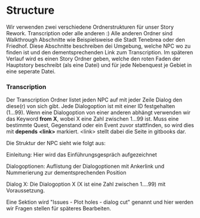 # Structure

Wir verwenden zwei verschiedene Ordnerstrukturen für unser Story Rework. Transcription oder alle anderen :\) Alle anderen Ordner sind Walkthrough Abschnitte wie Beispielsweise die Stadt Tenebrea oder den Friedhof. Diese Abschnitte beschreiben dei Umgebung, welche NPC wo zu finden ist und den dementsprechenden Link zum Transcription. Im späteren Verlauf wird es einen Story Ordner geben, welche den roten Faden der Hauptstory beschreibt \(als eine Datei\) und für jede Nebenquest je Gebiet in eine seperate Datei.

### Transcription

Der Transcription Ordner listet jeden NPC auf mit jeder Zeile Dialog den diese\(r\) von sich gibt. Jede Dialogoption ist mit einer ID festgehalten \(1...99\). Wenn eine Dialogoption von einer anderen abhängt verwenden wir das Keyword **from** **X**, wobei X eine Zahl zwischen 1...99 ist. Muss eine bestimmte Quest, Gegenstand oder ein Event zuvor stattfinden, so wird dies mit **depends** **&lt;link&gt;** markiert. &lt;link&gt; stellt dabei die Seite in gitbooks dar.

Die Struktur der NPC sieht wie folgt aus:

Einleitung: Hier wird das Einführungsgespräch aufgezeichnet

Dialogoptionen: Auflistung der Dialogoptionen mit Ankerlink und Nummerierung zur dementsprechenden Position

Dialog X: Die Dialogoption X \(X ist eine Zahl zwischen 1....99\) mit Voraussetzung.

Eine Sektion wird "Issues - Plot holes - dialog cut" genannt und hier werden wir Fragen stellen für späteres Bearbeiten.

